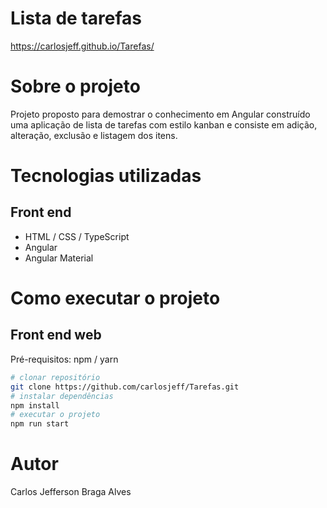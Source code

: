 # Lista de tarefas 

https://carlosjeff.github.io/Tarefas/

# Sobre o projeto

Projeto proposto para demostrar o conhecimento em Angular construído uma aplicação de lista de tarefas com estilo kanban e consiste em adição, alteração, exclusão e listagem dos itens.


# Tecnologias utilizadas
## Front end
- HTML / CSS / TypeScript
- Angular
- Angular Material


# Como executar o projeto

## Front end web
Pré-requisitos: npm / yarn

```bash
# clonar repositório
git clone https://github.com/carlosjeff/Tarefas.git
# instalar dependências
npm install
# executar o projeto
npm run start
```

# Autor

Carlos Jefferson Braga Alves
